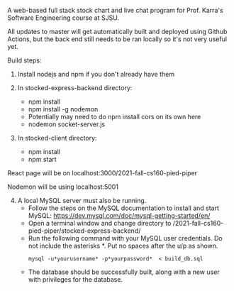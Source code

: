 A web-based full stack stock chart and live chat program for Prof. Karra's Software Engineering course at SJSU. 

All updates to master will get automatically built and deployed using Github Actions, but the back end still needs to be ran locally so it's not very useful yet.

Build steps:

1. Install nodejs and npm if you don't already have them

2. In stocked-express-backend directory:
    - npm install
    - npm install -g nodemon
    - Potentially may need to do npm install cors on its own here
    - nodemon socket-server.js 

3. In stocked-client directory:
    - npm install
    - npm start

React page will be on localhost:3000/2021-fall-cs160-pied-piper

Nodemon will be using localhost:5001

4. A local MySQL server must also be running.
    - Follow the steps on the MySQL documentation to install and start MySQL: https://dev.mysql.com/doc/mysql-getting-started/en/
    - Open a terminal window and change directory to /2021-fall-cs160-pied-piper/stocked-express-backend/
    - Run the following command with your MySQL user credentials. Do not include the asterisks *. Put no spaces after the u/p as shown.
        ````
        mysql -u*yourusername* -p*yourpassword*  < build_db.sql
        ````
    - The database should be successfully built, along with a new user with privileges for the database.
